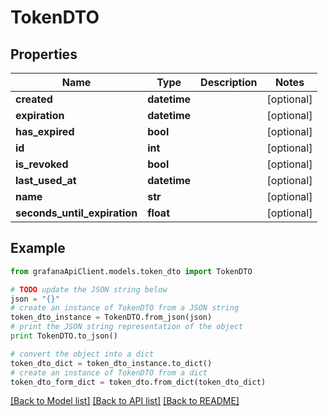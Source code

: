 # TokenDTO


## Properties
Name | Type | Description | Notes
------------ | ------------- | ------------- | -------------
**created** | **datetime** |  | [optional] 
**expiration** | **datetime** |  | [optional] 
**has_expired** | **bool** |  | [optional] 
**id** | **int** |  | [optional] 
**is_revoked** | **bool** |  | [optional] 
**last_used_at** | **datetime** |  | [optional] 
**name** | **str** |  | [optional] 
**seconds_until_expiration** | **float** |  | [optional] 

## Example

```python
from grafanaApiClient.models.token_dto import TokenDTO

# TODO update the JSON string below
json = "{}"
# create an instance of TokenDTO from a JSON string
token_dto_instance = TokenDTO.from_json(json)
# print the JSON string representation of the object
print TokenDTO.to_json()

# convert the object into a dict
token_dto_dict = token_dto_instance.to_dict()
# create an instance of TokenDTO from a dict
token_dto_form_dict = token_dto.from_dict(token_dto_dict)
```
[[Back to Model list]](../README.md#documentation-for-models) [[Back to API list]](../README.md#documentation-for-api-endpoints) [[Back to README]](../README.md)


